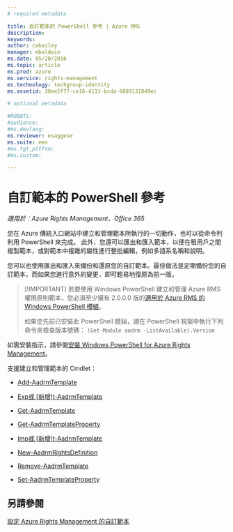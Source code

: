 ```yaml
---
# required metadata

title: 自訂範本的 PowerShell 參考 | Azure RMS
description:
keywords:
author: cabailey
manager: mbaldwin
ms.date: 05/20/2016
ms.topic: article
ms.prod: azure
ms.service: rights-management
ms.technology: techgroup-identity
ms.assetid: 30ee2f77-ce16-4113-bcda-6089131849ec

# optional metadata

#ROBOTS:
#audience:
#ms.devlang:
ms.reviewer: esaggese
ms.suite: ems
#ms.tgt_pltfrm:
#ms.custom:

---
```




# 自訂範本的 PowerShell 參考

*適用於︰Azure Rights Management、Office 365*

您在 Azure 傳統入口網站中建立和管理範本所執行的一切動作，也可以從命令列利用 PowerShell 來完成。 此外，您還可以匯出和匯入範本，以便在租用戶之間複製範本，或對範本中複雜的屬性進行整批編輯，例如多語系名稱和說明。

您可以也使用匯出和匯入來備份和還原您的自訂範本。最佳做法是定期備份您的自訂範本，而如果您進行意外的變更，即可輕易地復原為前一版。

> [!IMPORTANT] 若要使用 Windows PowerShell 建立和管理 Azure RMS 權限原則範本，您必須至少擁有 2.0.0.0 版的[適用於 Azure RMS 的 Windows PowerShell 模組](http://go.microsoft.com/fwlink/?LinkId=257721)。
> 
> 如果您先前已安裝此 PowerShell 模組，請在 PowerShell 視窗中執行下列命令來檢查版本號碼： `(Get-Module aadrm -ListAvailable).Version`

如需安裝指示，請參閱[安裝 Windows PowerShell for Azure Rights Management](install-powershell.md)。

支援建立和管理範本的 Cmdlet：

-   [Add-AadrmTemplate](https://msdn.microsoft.com/library/azure/dn727075.aspx)

-   [Exp或 [新增]t-AadrmTemplate](https://msdn.microsoft.com/library/azure/dn727078.aspx)

-   [Get-AadrmTemplate](https://msdn.microsoft.com/library/azure/dn727079.aspx)

-   [Get-AadrmTemplateProperty](https://msdn.microsoft.com/library/azure/dn727081.aspx)

-   [Imp或 [新增]t-AadrmTemplate](https://msdn.microsoft.com/library/azure/dn727077.aspx)

-   [New-AadrmRightsDefinition](https://msdn.microsoft.com/library/azure/dn727080.aspx)

-   [Remove-AadrmTemplate](https://msdn.microsoft.com/library/azure/dn727082.aspx)

-   [Set-AadrmTemplateProperty](https://msdn.microsoft.com/library/azure/dn727076.aspx)



## 另請參閱
[設定 Azure Rights Management 的自訂範本](configure-custom-templates.md)

<!--HONumber=May16_HO3-->


